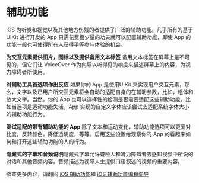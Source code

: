 
# 辅助功能

iOS 为听觉和视觉以及其他地方伤残的者提供了广泛的辅助功能。几乎所有的基于 UIKit 进行开发的 App 只需花费极少量的功夫就可以配置辅助功能，即使 App 的功能一般也可使得所有人获得平等参与体验的机会。

**为交互元素提供图片，图标以及提供备用文本标签** 备用文本标签在屏幕上是不可见的，但它们让 VoiceOver 作为向导以听得见的响度来描述屏幕上的内容，为视力障碍者所使用。

**对辅助工具首选项作出反应** 如果你的 App 是使用UIKit 来实现用户交互元素，那么，文字以及已用户所交互元素将会自动的适配自身的在辅助参数，比如，粗体和放大文字。当然，你的 App 也可以选择性的检测是否需要适配这些辅助功能，比如当选项是运动功能失活。App 实现的自定义字体应该尝试去适配系统字体大小的辅助功能行为。

**测试适配的带有辅助功能的 App** 除了文本和运动变化，辅助功能选项可以更爱对比度，反转颜色，降低透明度，等等。启用这些设置给观察你的 App 的看起来如何和打开这些辅助功能的人的行为。


**隐藏式的字幕和音频说明**隐藏式字幕允许聋哑人和听力障碍者去感知视频中所说的对话和其他音频内容。音频描述为视障人士提供口语叙述的视频的重要内容。

欲查更多内容，请翻阅 [iOS 辅助功能](http://www.apple.com/accessibility/iphone/)和 [iOS 辅助功能编程向导](https://developer.apple.com/library/content/documentation/UserExperience/Conceptual/iPhoneAccessibility/Introduction/Introduction.html)